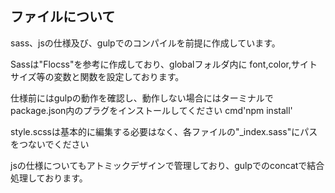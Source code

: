 ## ファイルについて

sass、jsの仕様及び、gulpでのコンパイルを前提に作成しています。

Sassは"Flocss"を参考に作成しており、globalフォルダ内に
font,color,サイトサイズ等の変数と関数を設定しております。

仕様前にはgulpの動作を確認し、動作しない場合にはターミナルでpackage.json内のプラグをインストールしてください cmd'npm install'

style.scssは基本的に編集する必要はなく、各ファイルの"_index.sass"にパスをつないでください

jsの仕様についてもアトミックデザインで管理しており、gulpでのconcatで結合処理しております。
